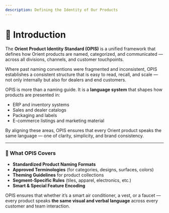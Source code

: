 ```yaml
---
description: Defining the Identity of Our Products
---
```


# 📘 Introduction

The **Orient Product Identity Standard (OPIS)** is a unified framework that defines how Orient products are named, categorized, and communicated — across all divisions, channels, and customer touchpoints.

Where past naming conventions were fragmented and inconsistent, OPIS establishes a consistent structure that is easy to read, recall, and scale — not only internally but also for dealers and end customers.

OPIS is more than a naming guide. It is a **language system** that shapes how products are presented in:

* ERP and inventory systems
* Sales and dealer catalogs
* Packaging and labels
* E-commerce listings and marketing material

By aligning these areas, OPIS ensures that every Orient product speaks the same language — one of clarity, simplicity, and brand consistency.

***

### 🧩 What OPIS Covers

* **Standardized Product Naming Formats**
* **Approved Terminologies** (for categories, designs, surfaces, colors)
* **Theming Guidelines** for product collections
* **Segment-Specific Rules** (tiles, apparel, electronics, etc.)
* **Smart & Special Feature Encoding**

OPIS ensures that whether it’s a smart air conditioner, a vest, or a faucet — every product speaks **the same visual and verbal language** across every customer and team interaction.
